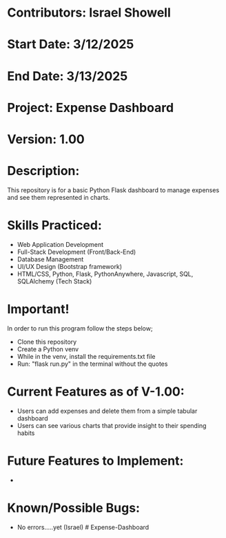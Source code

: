 # Contributors: Israel Showell
# Start Date: 3/12/2025
# End Date: 3/13/2025
# Project: Expense Dashboard
# Version: 1.00

# Description:
This repository is for a basic Python Flask dashboard to manage expenses and see them represented in charts.

# Skills Practiced:
- Web Application Development
- Full-Stack Development (Front/Back-End)
- Database Management
- UI/UX Design (Bootstrap framework)
- HTML/CSS, Python, Flask, PythonAnywhere, Javascript, SQL, SQLAlchemy (Tech Stack)

# Important!
In order to run this program follow the steps below;
- Clone this repository
- Create a Python venv
- While in the venv, install the requirements.txt file
- Run: "flask run.py" in the terminal without the quotes 




# Current Features as of V-1.00:
- Users can add expenses and delete them from a simple tabular dashboard
- Users can see various charts that provide insight to their spending habits


# Future Features to Implement:
- 

# Known/Possible Bugs:
- No errors.....yet (Israel)
#   E x p e n s e - D a s h b o a r d  
 